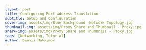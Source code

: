 ```yaml
---
layout: post
title: Configuring Port Address Translation
subtitle: Setup and Configuration
cover-img: assets/img/Blue Background -Network Topology.jpg
thumbnail-img: assets/img/Proxy Share and Thumbnail - Proxy.jpg
share-img: assets/img/Proxy Share and Thumbnail - Proxy.jpg
tags: [Networking, Tutorial]
author: Dennis Maksimov
---
```

